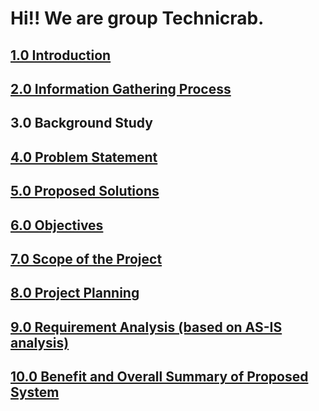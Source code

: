 # Hi!! We are group Technicrab.

## <a href="https://github.com/Cheryl322/Technicrab_Project1_SAD_20232024/tree/main/1.0%20Introduction">1.0 Introduction
</a> 

## <a href="https://github.com/Cheryl322/Technicrab_Project1_SAD_20232024/tree/main/2.0%20Information%20Gathering%20Process">2.0 Information Gathering Process
</a> 

## <a heref="https://github.com/Cheryl322/Technicrab_Project1_SAD_20232024/tree/main/1.0%20Introduction">3.0 Background Study
</a>

## <a href="https://github.com/Cheryl322/Technicrab_Project1_SAD_20232024/tree/main/1.0%20Introduction">4.0 Problem Statement
</a>

## <a href="https://github.com/Cheryl322/Technicrab_Project1_SAD_20232024/tree/main/1.0%20Introduction">5.0 Proposed Solutions
</a>

## <a href="https://github.com/Cheryl322/Technicrab_Project1_SAD_20232024/tree/main/1.0%20Introduction">6.0 Objectives
</a>

## <a href="https://github.com/Cheryl322/Technicrab_Project1_SAD_20232024/tree/main/1.0%20Introduction">7.0 Scope of the Project
</a>

## <a href="https://github.com/Cheryl322/Technicrab_Project1_SAD_20232024/tree/main/1.0%20Introduction">8.0 Project Planning
</a>

## <a href="https://github.com/Cheryl322/Technicrab_Project1_SAD_20232024/tree/main/9.0%20Requirement%20Analysis%20(based%20on%20AS-IS%20analysis)">9.0 Requirement Analysis (based on AS-IS analysis)
</a>

## <a href="https://github.com/Cheryl322/Technicrab_Project1_SAD_20232024/tree/main/1.0%20Introduction">10.0 Benefit and Overall Summary of Proposed System
</a>
